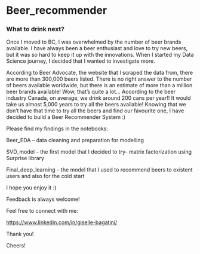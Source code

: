 # Beer_recommender

### What to drink next?

Once I moved to BC, I was overwhelmed by the number of beer brands available. I have always been a beer enthusiast and love to try new beers, but it was so hard to keep it up with the innovations. When I started my Data Science journey, I decided that I wanted to investigate more.

According to Beer Advocate, the website that I scraped the data from, there are more than 300,000 beers listed.
There is no right answer to the number of beers available worldwide, but there is an estimate of more than a million beer brands available!
Wow, that’s quite a lot… According to the beer industry Canada, on average, we drink around 200 cans per year!! It would take us almost 5,000 years to try all the beers available!
Knowing that we don’t have that time to try all the beers and find our favourite one, I have decided to build a Beer Recommender System :)

Please find my findings in the notebooks:

Beer_EDA – data cleaning and preparation for modelling

SVD_model – the first model that I decided to try- matrix factorization using Surprise library

Final_deep_learning – the model that I used to recommend beers to existent  users and also for the cold start

I hope you enjoy it :)

Feedback is always welcome!

Feel free to connect with me:

https://www.linkedin.com/in/giselle-bagatini/

Thank you!

Cheers!
